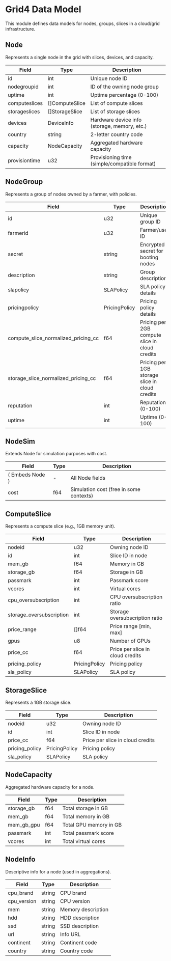 # Grid4 Data Model

This module defines data models for nodes, groups, slices in a cloud/grid infrastructure.

## Node

Represents a single node in the grid with slices, devices, and capacity.

| Field          | Type              | Description |
|----------------|-------------------|-------------|
| id             | int               | Unique node ID |
| nodegroupid    | int               | ID of the owning node group |
| uptime         | int               | Uptime percentage (0-100) |
| computeslices  | []ComputeSlice    | List of compute slices |
| storageslices  | []StorageSlice    | List of storage slices |
| devices        | DeviceInfo        | Hardware device info (storage, memory, etc.) |
| country        | string            | 2-letter country code |
| capacity       | NodeCapacity      | Aggregated hardware capacity |
| provisiontime  | u32               | Provisioning time (simple/compatible format) |

## NodeGroup

Represents a group of nodes owned by a farmer, with policies.

| Field                  | Type          | Description |
|------------------------|---------------|-------------|
| id                     | u32           | Unique group ID |
| farmerid               | u32           | Farmer/user ID |
| secret                 | string        | Encrypted secret for booting nodes |
| description            | string        | Group description |
| slapolicy              | SLAPolicy     | SLA policy details |
| pricingpolicy          | PricingPolicy | Pricing policy details |
| compute_slice_normalized_pricing_cc | f64 | Pricing per 2GB compute slice in cloud credits |
| storage_slice_normalized_pricing_cc | f64 | Pricing per 1GB storage slice in cloud credits |
| reputation             | int           | Reputation (0-100) |
| uptime                 | int           | Uptime (0-100) |

## NodeSim

Extends Node for simulation purposes with cost.

| Field | Type | Description |
|-------|------|-------------|
| ( Embeds Node ) | - | All Node fields |
| cost  | f64  | Simulation cost (free in some contexts) |

## ComputeSlice

Represents a compute slice (e.g., 1GB memory unit).

| Field                       | Type          | Description |
|-----------------------------|---------------|-------------|
| nodeid                      | u32           | Owning node ID |
| id                          | int           | Slice ID in node |
| mem_gb                      | f64           | Memory in GB |
| storage_gb                  | f64           | Storage in GB |
| passmark                    | int           | Passmark score |
| vcores                      | int           | Virtual cores |
| cpu_oversubscription        | int           | CPU oversubscription ratio |
| storage_oversubscription    | int           | Storage oversubscription ratio |
| price_range                 | []f64         | Price range [min, max] |
| gpus                        | u8            | Number of GPUs |
| price_cc                    | f64           | Price per slice in cloud credits |
| pricing_policy              | PricingPolicy | Pricing policy |
| sla_policy                  | SLAPolicy     | SLA policy |

## StorageSlice

Represents a 1GB storage slice.

| Field            | Type          | Description |
|------------------|---------------|-------------|
| nodeid           | u32           | Owning node ID |
| id               | int           | Slice ID in node |
| price_cc         | f64           | Price per slice in cloud credits |
| pricing_policy   | PricingPolicy | Pricing policy |
| sla_policy       | SLAPolicy     | SLA policy |

## NodeCapacity

Aggregated hardware capacity for a node.

| Field        | Type | Description |
|--------------|------|-------------|
| storage_gb   | f64  | Total storage in GB |
| mem_gb       | f64  | Total memory in GB |
| mem_gb_gpu   | f64  | Total GPU memory in GB |
| passmark     | int  | Total passmark score |
| vcores       | int  | Total virtual cores |

## NodeInfo

Descriptive info for a node (used in aggregations).

| Field        | Type   | Description |
|--------------|--------|-------------|
| cpu_brand    | string | CPU brand |
| cpu_version  | string | CPU version |
| mem          | string | Memory description |
| hdd          | string | HDD description |
| ssd          | string | SSD description |
| url          | string | Info URL |
| continent    | string | Continent code |
| country      | string | Country code |
